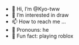 - 👋 Hi, I’m @Kyo-tww
- 🥀 I’m interested in draw
- 📫 How to reach me ...
- 🌹 Pronouns: he
- 💋 Fun fact: playing roblox

<!---
Kyo-tww/Kyo-tww is a ✨ special character created by me✨
--->
